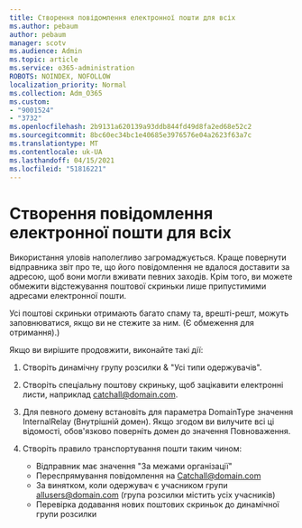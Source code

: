 ```yaml
---
title: Створення повідомлення електронної пошти для всіх
ms.author: pebaum
author: pebaum
manager: scotv
ms.audience: Admin
ms.topic: article
ms.service: o365-administration
ROBOTS: NOINDEX, NOFOLLOW
localization_priority: Normal
ms.collection: Adm_O365
ms.custom:
- "9001524"
- "3732"
ms.openlocfilehash: 2b9131a620139a93ddb844fd49d8fa2ed68e52c2
ms.sourcegitcommit: 8bc60ec34bc1e40685e3976576e04a2623f63a7c
ms.translationtype: MT
ms.contentlocale: uk-UA
ms.lasthandoff: 04/15/2021
ms.locfileid: "51816221"
---
```

# <a name="create-an-email-catch-all"></a>Створення повідомлення електронної пошти для всіх

Використання уловів наполегливо загромаджується. Краще повернути відправника звіт про те, що його повідомлення не вдалося доставити за адресою, щоб вони могли вживати певних заходів. Крім того, ви можете обмежити відстежування поштової скриньки лише припустимими адресами електронної пошти. 

Усі поштові скриньки отримають багато спаму та, врешті-решт, можуть заповнюватися, якщо ви не стежите за ним. (Є обмеження для отримання).) 

Якщо ви вирішите продовжити, виконайте такі дії:

1. Створіть динамічну групу розсилки & "Усі типи одержувачів".

2. Створіть спеціальну поштову скриньку, щоб зацікавити електронні листи, наприклад catchall@domain.com.

3. Для певного домену встановіть для параметра DomainType значення InternalRelay (Внутрішній домен). Якщо згодом ви вилучите всі ці відомості, обов'язково поверніть домен до значення Повноваження.

4. Створіть правило транспортування пошти таким чином:

    - Відправник має значення "За межами організації"
    - Переспрямування повідомлення на Catchall@domain.com
    - За винятком, коли одержувач є учасником групи allusers@domain.com (група розсилки містить усіх учасників)
    - Перевірка додавання нових поштових скриньок до динамічної групи розсилки
